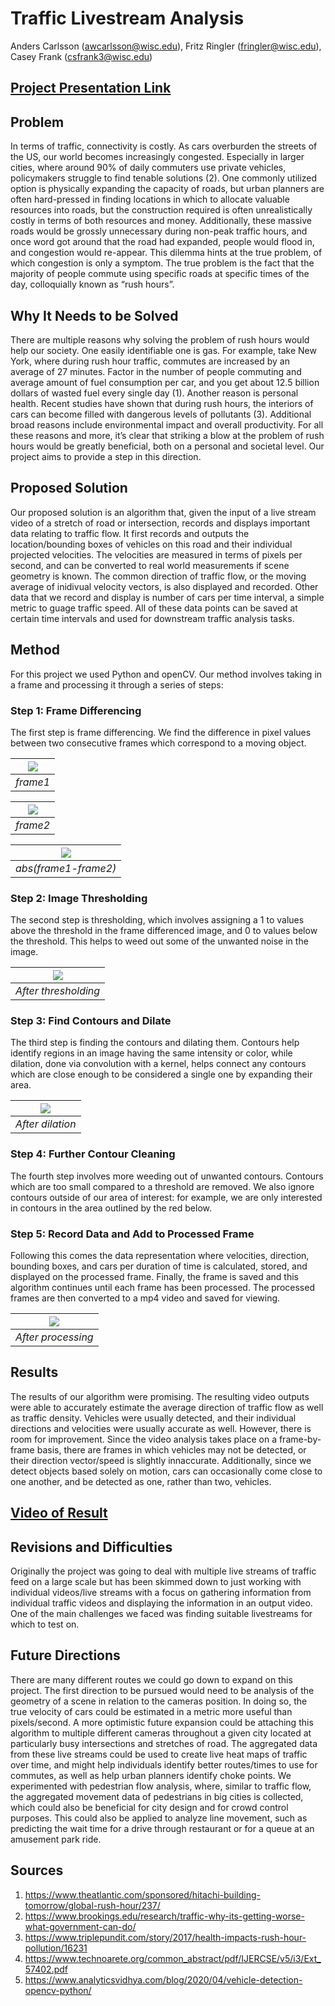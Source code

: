 # Traffic Livestream Analysis
Anders Carlsson (awcarlsson@wisc.edu), Fritz Ringler (fringler@wisc.edu), 
Casey Frank (csfrank3@wisc.edu)


## [Project Presentation Link](https://www.youtube.com/watch?v=UsxhjWs2Cbw)


## Problem
  In terms of traffic, connectivity is costly. As cars overburden the streets of the US, our world becomes increasingly congested. Especially in larger cities, where around 90% of daily commuters use private vehicles, policymakers struggle to find tenable solutions (2). One commonly utilized option is physically expanding the capacity of roads, but urban planners are often hard-pressed in finding locations in which to allocate valuable resources into roads, but the construction required is often unrealistically costly in terms of both resources and money. Additionally, these massive roads would be grossly unnecessary during non-peak traffic hours, and once word got around that the road had expanded, people would flood in, and congestion would re-appear. This dilemma hints at the true problem, of which congestion is only a symptom. The true problem is the fact that the majority of people commute using specific roads at specific times of the day, colloquially known as “rush hours”.


## Why It Needs to be Solved
  There are multiple reasons why solving the problem of rush hours would help our society. One easily identifiable one is gas. For example, take New York, where during rush hour traffic, commutes are increased by an average of 27 minutes. Factor in the number of people commuting and average amount of fuel consumption per car, and you get about 12.5 billion dollars of wasted fuel every single day (1). Another reason is personal health. Recent studies have shown that during rush hours, the interiors of cars can become filled with dangerous levels of pollutants (3). Additional broad reasons include environmental impact and overall productivity. For all these reasons and more, it’s clear that striking a blow at the problem of rush hours would be greatly beneficial, both on a personal and societal level. Our project aims to provide a step in this direction.


## Proposed Solution
  Our proposed solution is an algorithm that, given the input of a live stream video of a stretch of road or intersection, records and displays important data relating to traffic flow. It first records and outputs the location/bounding boxes of vehicles on this road and their individual projected velocities. The velocities are measured in terms of pixels per second, and can be converted to real world measurements if scene geometry is known. The common direction of traffic flow, or the moving average of inidivual velocity vectors, is also displayed and recorded. Other data that we record and display is number of cars per time interval, a simple metric to guage traffic speed. All of these data points can be saved at certain time intervals and used for downstream traffic analysis tasks.


## Method
  For this project we used Python and openCV. Our method involves taking in a frame and processing it through a series of steps:
  
### Step 1: Frame Differencing
  The first step is frame differencing. We find the difference in pixel values between two consecutive frames which correspond to a moving object.

  | ![](./pictures/car1.png) |
  |:--:| 
  | *frame1* |

  | ![](./pictures/car2.png) |
  |:--:| 
  | *frame2* |

  | ![](./pictures/diff.png) |
  |:--:| 
  | *abs(frame1-frame2)* |

### Step 2: Image Thresholding
  The second step is thresholding, which involves assigning a 1 to values above the threshold in the frame differenced image, and 0 to values below the threshold. This helps to weed out some of the unwanted noise in the image.
  
  | ![](./pictures/thresh.png) |
  |:--:| 
  | *After thresholding* |

### Step 3: Find Contours and Dilate
  The third step is finding the contours and dilating them. Contours help identify regions in an image having the same intensity or color, while dilation, done via convolution with a kernel, helps connect any contours which are close enough to be considered a single one by expanding their area.

  | ![](./pictures/dilated.png) |
  |:--:| 
  | *After dilation* |

### Step 4: Further Contour Cleaning
  The fourth step involves more weeding out of unwanted contours. Contours which are too small compared to a threshold are removed. We also ignore contours outside of our area of interest: for example, we are only interested in contours in the area outlined by the red below.
  
### Step 5: Record Data and Add to Processed Frame
  Following this comes the data representation where velocities, direction, bounding boxes, and cars per duration of time is calculated, stored, and displayed on the processed frame. Finally, the frame is saved and this algorithm continues until each frame has been processed. The processed frames are then converted to a mp4 video and saved for viewing.

  | ![](./pictures/proc.png) |
  |:--:| 
  | *After processing* |

## Results
  The results of our algorithm were promising. The resulting video outputs were able to accurately estimate the average direction of traffic flow as well as traffic density. Vehicles were usually detected, and their individual directions and velocities were usually accurate as well. However, there is room for improvement. Since the video analysis takes place on a frame-by-frame basis, there are frames in which vehicles may not be detected, or their direction vector/speed is slightly innaccurate. Additionally, since we detect objects based solely on motion, cars can occasionally come close to one another, and be detected as one, rather than two, vehicles.

## [Video of Result](https://youtu.be/MoZNlUHX5wA)

## Revisions and Difficulties
  Originally the project was going to deal with multiple live streams of traffic feed on a large scale but has been skimmed down to just working with individual videos/live streams with a focus on gathering information from individual traffic videos and displaying the information in an output video. One of the main challenges we faced was finding suitable livestreams for which to test on.

## Future Directions
  There are many different routes we could go down to expand on this project. The first direction to be pursued would need to be analysis of the geometry of a scene in relation to the cameras position. In doing so, the true velocity of cars could be estimated in a metric more useful than pixels/second. A more optimistic future expansion could be attaching this algorithm to multiple different cameras throughout a given city located at particularly busy intersections and stretches of road. The aggregated data from these live streams could be used to create live heat maps of traffic over time, and might help individuals identify better routes/times to use for commutes, as well as help urban planners identify choke points. We experimented with pedestrian flow analysis, where, similar to traffic flow, the aggregated movement data of pedestrians in big cities is collected, which could also be beneficial for city design and for crowd control purposes. This could also be applied to analyze line movement, such as predicting the wait time for a drive through restaurant or for a queue at an amusement park ride.

## Sources
1. https://www.theatlantic.com/sponsored/hitachi-building-tomorrow/global-rush-hour/237/
2. https://www.brookings.edu/research/traffic-why-its-getting-worse-what-government-can-do/
3. https://www.triplepundit.com/story/2017/health-impacts-rush-hour-pollution/16231
4. https://www.technoarete.org/common_abstract/pdf/IJERCSE/v5/i3/Ext_57402.pdf
5. https://www.analyticsvidhya.com/blog/2020/04/vehicle-detection-opencv-python/
